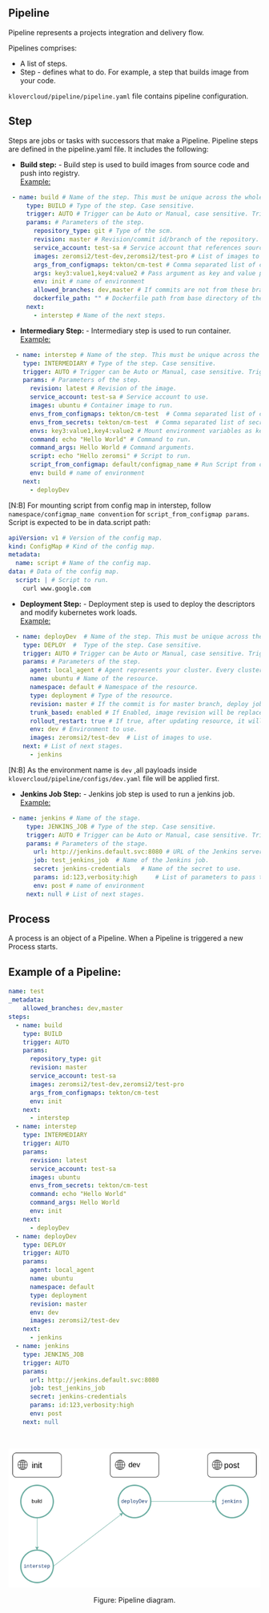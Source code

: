 ## Pipeline

Pipeline represents a projects integration and delivery flow.

Pipelines comprises:

- A list of steps.
- Step - defines what to do. For example, a step that builds image from your code.

```klovercloud/pipeline/pipeline.yaml``` file contains pipeline configuration.

## Step

Steps are jobs or tasks with successors that make a Pipeline. Pipeline steps are defined in the pipeline.yaml file. It
includes the following:

- __Build step:__ - Build step is used to build images from source code and push into registry.<br/><u>Example:</u><br/>

```yaml
 - name: build # Name of the step. This must be unique across the whole pipeline file. 
     type: BUILD # Type of the step. Case sensitive.
     trigger: AUTO # Trigger can be Auto or Manual, case sensitive. Trigger Auto means step will run without manual interactions. 
     params: # Parameters of the step.
       repository_type: git # Type of the scm.
       revision: master # Revision/commit id/branch of the repository. If provided, this will be image tag, otherwise commit id will be default. $BRANCH as variable will replace revision by branch name.
       service_account: test-sa # Service account that references source code clone and image push secret.
       images: zeromsi2/test-dev,zeromsi2/test-pro # List of images to build.
       args_from_configmaps: tekton/cm-test # Comma separated list of configmaps, convention is namespace/name of configmap. Pass arguments using configmap.
       args: key3:value1,key4:value2 # Pass argument as key and value pairs.
       env: init # name of environment
       allowed_branches: dev,master # If commits are not from these branches, pipeline won't get triggered.
       dockerfile_path: "" # Dockerfile path from base directory of the project.
     next:
       - interstep # Name of the next steps.
  ```

- __Intermediary Step:__ - Intermediary step is used to run container.<br/><u>Example:</u><br/>

```yaml
  - name: interstep # Name of the step. This must be unique across the whole pipeline file.
    type: INTERMEDIARY # Type of the step. Case sensitive.
    trigger: AUTO # Trigger can be Auto or Manual, case sensitive. Trigger Auto means step will run without manual interactions. 
    params: # Parameters of the step.
      revision: latest # Revision of the image.
      service_account: test-sa # Service account to use.
      images: ubuntu # Container image to run.
      envs_from_configmaps: tekton/cm-test  # Comma separated list of configmaps, convention is namespace/name of configmap. Mount environment variables from configmaps.
      envs_from_secrets: tekton/cm-test  # Comma separated list of secrets, convention is namespace/name of secret. Mount environment variables from secrets.
      envs: key3:value1,key4:value2 # Mount environment variables as key and value pair.
      command: echo "Hello World" # Command to run.
      command_args: Hello World # Command arguments.
      script: echo "Hello zeromsi" # Script to run.
      script_from_configmap: default/configmap_name # Run Script from configmap
      env: build # name of environment
    next:
      - deployDev
```

[N:B] For mounting script from config map in interstep, follow ```namespace/configmap_name convention``` for ```script_from_configmap params```.
Script is expected to be in data.script path:

```yaml
apiVersion: v1 # Version of the config map.
kind: ConfigMap # Kind of the config map.
metadata:
  name: script # Name of the config map.
data: # Data of the config map.
  script: | # Script to run.
    curl www.google.com
```

- __Deployment Step:__ - Deployment step is used to deploy the descriptors and modify kubernetes work loads.<br/><u>
  Example:</u><br/>

```yaml
  - name: deployDev  # Name of the step. This must be unique across the whole pipeline file.
    type: DEPLOY  #  Type of the step. Case sensitive.
    trigger: AUTO # Trigger can be Auto or Manual, case sensitive. Trigger Auto means step will run without manual interactions. 
    params: # Parameters of the step.
      agent: local_agent # Agent represents your cluster. Every cluster will have at least one agent running. This is the name of the agent.
      name: ubuntu # Name of the resource.
      namespace: default # Namespace of the resource.
      type: deployment # Type of the resource.
      revision: master # If the commit is for master branch, deploy job will run.
      trunk_based: enabled # If Enabled, image revision will be replaced by commit id.
      rollout_restart: true # If true, after updating resource, it will rollout restart.
      env: dev # Environment to use.
      images: zeromsi2/test-dev  # List of images to use.
    next: # List of next stages.
      - jenkins
```
[N:B] As the environment name is ```dev``` ,all payloads inside ```klovercloud/pipeline/configs/dev.yaml``` file will be applied first.

- __Jenkins Job Step:__ - Jenkins job step is used to run a jenkins job.<br/><u>Example:</u><br/>

```yaml
 - name: jenkins # Name of the stage.
     type: JENKINS_JOB # Type of the step. Case sensitive.
     trigger: AUTO # Trigger can be Auto or Manual, case sensitive. Trigger Auto means step will run without manual interactions.
     params: # Parameters of the stage.
       url: http://jenkins.default.svc:8080 # URL of the Jenkins server.
       job: test_jenkins_job  # Name of the Jenkins job.
       secret: jenkins-credentials   # Name of the secret to use.
       params: id:123,verbosity:high     # List of parameters to pass to the Jenkins job.
       env: post # name of environment
     next: null # List of next stages.
```

## Process

A process is an object of a Pipeline. When a Pipeline is triggered a new Process starts.

## Example of a Pipeline:

```yml
name: test
_metadata:
    allowed_branches: dev,master
steps:
  - name: build
    type: BUILD
    trigger: AUTO
    params:
      repository_type: git
      revision: master
      service_account: test-sa
      images: zeromsi2/test-dev,zeromsi2/test-pro
      args_from_configmaps: tekton/cm-test
      env: init
    next:
      - interstep
  - name: interstep
    type: INTERMEDIARY
    trigger: AUTO
    params:
      revision: latest
      service_account: test-sa
      images: ubuntu
      envs_from_secrets: tekton/cm-test
      command: echo "Hello World"
      command_args: Hello World
      env: init
    next:
      - deployDev
  - name: deployDev
    type: DEPLOY
    trigger: AUTO
    params:
      agent: local_agent
      name: ubuntu
      namespace: default
      type: deployment
      revision: master
      env: dev
      images: zeromsi2/test-dev
    next:
      - jenkins
  - name: jenkins
    type: JENKINS_JOB
    trigger: AUTO
    params:
      url: http://jenkins.default.svc:8080
      job: test_jenkins_job
      secret: jenkins-credentials
      params: id:123,verbosity:high
      env: post
    next: null
```

<br />

<p align="center">
  <img src="files/images/pipelineDiagram.png" alt="Material Bread logo">
</p>

<p align="center">
    Figure: Pipeline diagram.
</p>
